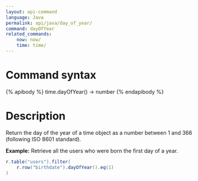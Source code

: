```yaml
---
layout: api-command
language: Java
permalink: api/java/day_of_year/
command: dayOfYear
related_commands:
    now: now/
    time: time/
---
```


# Command syntax #

{% apibody %}
time.dayOfYear() &rarr; number
{% endapibody %}

# Description #

Return the day of the year of a time object as a number between 1 and 366 (following ISO 8601 standard).

__Example:__ Retrieve all the users who were born the first day of a year.

```java
r.table("users").filter(
    r.row("birthdate").dayOfYear().eq(1)
)
```


